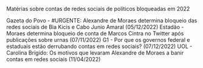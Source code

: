 Matérias sobre contas de redes sociais de políticos bloqueadas em 2022

Gazeta do Povo - #URGENTE: Alexandre de Moraes determina bloqueio das redes sociais de Bia Kicis e Cabo Junio Amaral (05/12/2022)
Estadão - Moraes determina bloqueio de conta de Marcos Cintra no Twitter após publicações sobre urnas (07/11/2022)[](https://x.com/Estadao/status/1589467683484930048)
G1 - Por que os governos federal e estaduais estão derrubando contas em redes sociais? (07/12/2022)[](https://g1.globo.com/politica/eleicoes/2022/noticia/2022/07/12/saiba-por-que-os-governos-federal-e-estaduais-estao-derrubando-contas-em-redes-sociais.ghtml)
UOL - Carolina Brígido: Os motivos que levaram Alexandre de Moraes a banir contas em redes sociais (11/04/2022)[](https://noticias.uol.com.br/colunas/carolina-brigido/2024/04/11/os-motivos-que-levaram-alexandre-de-moraes-a-banir-contas-em-redes-sociais.htm)
